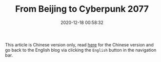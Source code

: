 ﻿---
title: From Beijing to Cyberpunk 2077
date: 2020-12-18 00:58:32
categories:
- [Games, Cyberpunk 2077]
- [Life, Beijing]
tags:
- Games
- Cyberpunk 2077
- Life
- Beijing
---

This article is Chinese version only, read [here](https://mourinaruto.github.io/zh/2020/12/18/from-beijing-to-cyberpunk-2077/)
for the Chinese version and go back to the English blog via clicking the `English` button in the navigation bar.
